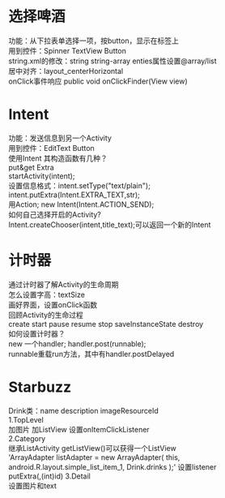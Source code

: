 ﻿# 选择啤酒
功能：从下拉表单选择一项，按button，显示在标签上  
用到控件：Spinner TextView Button  
string.xml的修改：string string-array enties属性设置@array/list  
居中对齐：layout_centerHorizontal  
onClick事件响应 public void onClickFinder(View view)  

# Intent
功能：发送信息到另一个Activity  
用到控件：EditText Button  
使用Intent 其构造函数有几种？  
put&get Extra  
startActivity(intent);  
设置信息格式：intent.setType("text/plain");  
        intent.putExtra(Intent.EXTRA_TEXT,str);  
用Action; new Intent(Intent.ACTION_SEND);  
如何自己选择开启的Activity?  
Intent.createChooser(intent,title_text);可以返回一个新的Intent  

# 计时器
通过计时器了解Activity的生命周期  
怎么设置字高：textSize  
画好界面，设置onClick函数  
回顾Activity的生命过程  
create start pause resume stop saveInstanceState destroy  
如何设置计时器？  
new 一个handler; handler.post(runnable);  
runnable重载run方法，其中有handler.postDelayed  

# Starbuzz
Drink类：name description imageResourceId  
1.TopLevel  
加图片 加ListView 设置onItemClickListener  
2.Category  
继承ListActivity getListView()可以获得一个ListView  
'ArrayAdapter<Drink> listAdapter = new ArrayAdapter<Drink>(
                this,
                android.R.layout.simple_list_item_1,
                Drink.drinks
        );'
设置listener  
putExtra(,(int)id)
3.Detail  
设置图片和text
